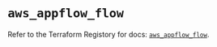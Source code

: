 # `aws_appflow_flow`

Refer to the Terraform Registory for docs: [`aws_appflow_flow`](https://registry.terraform.io/providers/hashicorp/aws/5.5.0/docs/resources/appflow_flow).
